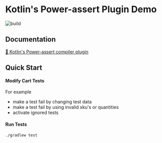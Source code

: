 # Kotlin's Power-assert Plugin Demo

![build](https://github.com/andrej-dyck/kotlin-power-assert-demo/actions/workflows/gradle-ci.yml/badge.svg?branch=main)

## Documentation

[📑 Kotlin's Power-assert compiler plugin](https://kotlinlang.org/docs/power-assert.html)

## Quick Start

#### Modify Cart Tests

For example
- make a test fail by changing test data
- make a test fail by using invalid sku's or quantities
- activate ignored tests

#### Run Tests
```sh
./gradlew test
```
